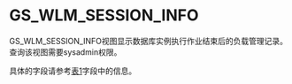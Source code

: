 # GS\_WLM\_SESSION\_INFO<a name="ZH-CN_TOPIC_0000001152042187"></a>

GS\_WLM\_SESSION\_INFO视图显示数据库实例执行作业结束后的负载管理记录。查询该视图需要sysadmin权限。

具体的字段请参考[表1](GS_WLM_SESSION_HISTORY.md#zh-cn_topic_0112535431_table75981925115018)字段中的信息。


